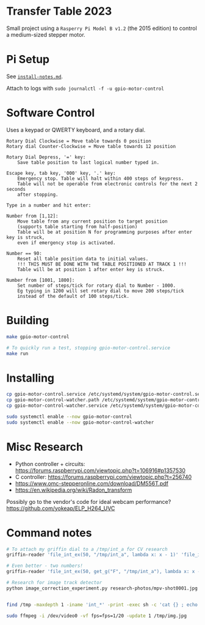 
# Transfer Table 2023

Small project using a `Rasperry Pi Model B v1.2` (the 2015 edition) to
control a medium-sized stepper motor.

# Pi Setup

See [`install-notes.md`](install-notes.md).

Attach to logs with `sudo journalctl -f -u gpio-motor-control`

# Software Control

Uses a keypad or QWERTY keyboard, and a rotary dial.

```
Rotary Dial Clockwise = Move table towards 0 position
Rotary dial Counter-Clockwise = Move table towards 12 position

Rotary Dial Depress, '=' key:
    Save table position to last logical number typed in.

Escape key, tab key, '000' key, '.' key:
    Emergency stop. Table will halt within 400 steps of keypress.
    Table will not be operable from electronic controls for the next 2 seconds
    after stopping.

Type in a number and hit enter:

Number from [1,12]:
    Move table from any current position to target position
    (supports table starting from half-position)
    Table will be at position N for programming purposes after enter key is struck,
    even if emergency stop is activated.

Number == 90:
    Reset all table position data to initial values.
    !!! THIS MUST BE DONE WITH THE TABLE POSITIONED AT TRACK 1 !!!
    Table will be at position 1 after enter key is struck.

Number from [1001, 1800]:
    Set number of steps/tick for rotary dial to Number - 1000.
    Eg typing in 1200 will set rotary dial to move 200 steps/tick
    instead of the default of 100 steps/tick.

```

# Building

```bash
make gpio-motor-control

# To quickly run a test, stopping gpio-motor-control.service
make run

```

# Installing

```bash
cp gpio-motor-control.service /etc/systemd/system/gpio-motor-control.service
cp gpio-motor-control-watcher.path /etc/systemd/system/gpio-motor-control-watcher.path
cp gpio-motor-control-watcher.service /etc/systemd/system/gpio-motor-control-watcher.service

sudo systemctl enable --now gpio-motor-control
sudo systemctl enable --now gpio-motor-control-watcher

```

# Misc Research

 - Python controller + circuits: https://forums.raspberrypi.com/viewtopic.php?t=106916#p1357530
 - C controller: https://forums.raspberrypi.com/viewtopic.php?t=256740
 - https://www.omc-stepperonline.com/download/DM556T.pdf
 - https://en.wikipedia.org/wiki/Radon_transform

Possibly go to the vendor's code for ideal webcam performance? https://github.com/yokeap/ELP_H264_UVC


# Command notes

```bash
# To attach my griffin dial to a /tmp/int_a for CV research
griffin-reader 'file_int_ex(50, "/tmp/int_a", lambda x: x - 1)' 'file_int_ex(50, "/tmp/int_a", lambda x: x + 1)' 'None'

# Even better - two numbers!
griffin-reader 'file_int_ex(50, get_g("F", "/tmp/int_a"), lambda x: x - 1)' 'file_int_ex(50, get_g("F", "/tmp/int_a"), lambda x: x + 1)' 'flip_g("F", "/tmp/int_a", "/tmp/int_b")'

# Research for image track detector
python image_correction_experiment.py research-photos/mpv-shot0001.jpg research-photos/mpv-shot0002.jpg research-photos/mpv-shot0003.jpg research-photos/mpv-shot0004.jpg research-photos/mpv-shot0010.jpg research-photos/mpv-shot0011.jpg research-photos/mpv-shot0012.jpg


find /tmp -maxdepth 1 -iname 'int_*' -print -exec sh -c 'cat {} ; echo ' \;

sudo ffmpeg -i /dev/video0 -vf fps=fps=1/20 -update 1 /tmp/img.jpg



```

